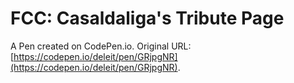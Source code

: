 # FCC: Casaldaliga's Tribute Page

A Pen created on CodePen.io. Original URL: [https://codepen.io/deleit/pen/GRjpgNR](https://codepen.io/deleit/pen/GRjpgNR).


